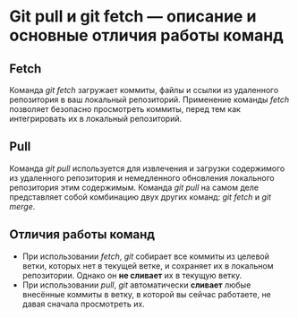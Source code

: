 ﻿# Git pull и git fetch — описание и основные отличия работы команд
## Fetch 
Команда _git fetch_ загружает коммиты, файлы и ссылки из удаленного репозитория в ваш локальный репозиторий.
Применение команды _fetch_ позволяет безопасно просмотреть коммиты, перед тем как интегрировать 
их в локальный репозиторий.

## Pull

Команда _git pull_ используется для извлечения и загрузки содержимого из удаленного репозитория
 и немедленного обновления локального репозитория этим содержимым.
Команда _git pull_ на самом деле представляет собой комбинацию двух других команд: _git fetch_ и _git merge_.

## Отличия работы команд

- При использовании _fetch_, _git_ собирает все коммиты из целевой ветки, которых нет в текущей ветке, и сохраняет их в локальном репозитории. Однако он **не сливает** их в текущую ветку.
- При использовании _pull_, _git_ автоматически **сливает** любые внесённые коммиты в ветку, в которой вы сейчас работаете, не давая сначала просмотреть их.

